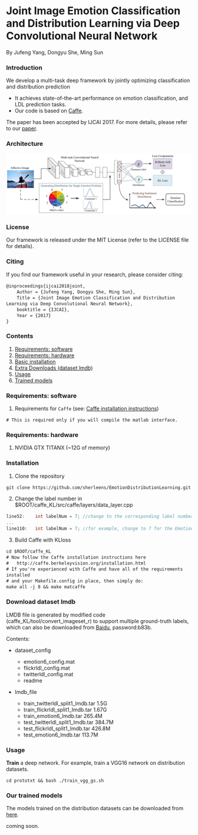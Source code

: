 # Joint Image Emotion Classification and Distribution Learning via Deep Convolutional Neural Network

By Jufeng Yang, Dongyu She, Ming Sun

### Introduction

We develop a multi-task deep framework by jointly optimizing classification and distribution prediction


- It achieves state-of-the-art performance on emotion classification, and LDL prediction tasks.
- Our code is based on [Caffe](http://caffe.berkeleyvision.org/).

The paper has been accepted by IJCAI 2017. For more details, please refer to our [paper](https://www.ijcai.org/proceedings/2017/0456.pdf).

### Architecture

<p align="left">
<img src="pipeline.jpg" alt="framework" width="900px">
</p>

### License

Our framework is released under the MIT License (refer to the LICENSE file for details).

### Citing

If you find our framework useful in your research, please consider citing:

    @inproceedings{ijcai2018joint,
    	Author = {Jufeng Yang, Dongyu She, Ming Sun},
    	Title = {Joint Image Emotion Classification and Distribution Learning via Deep Convolutional Neural Network},
    	booktitle = {IJCAI},
    	Year = {2017}
    }
    
### Contents

1. [Requirements: software](#requirements-software)
2. [Requirements: hardware](#requirements-hardware)
3. [Basic installation](#installation)
4. [Extra Downloads (dataset lmdb)](#download-dataset-lmdb)
5. [Usage](#usage)
6. [Trained models](#our-trained-models)

### Requirements: software

1. Requirements for `Caffe` (see: [Caffe installation instructions](http://caffe.berkeleyvision.org/installation.html))

  ```make
  # This is required only if you will compile the matlab interface.
  ```
  
### Requirements: hardware

1. NVIDIA GTX TITANX (~12G of memory)

### Installation

1. Clone the repository
  ```Shell
  git clone https://github.com/sherleens/EmotionDistributionLearning.git
  ```
2. Change the label number in $ROOT/caffe_KL/src/caffe/layers/data_layer.cpp
  ```C
  line52:    int labelNum = 7; //change to the corresponding label number with the LMDB file
  ...
  line110:   int labelNum = 7; //for example, change to 7 for the Emotion6 dataset, 8 for the Flickr_LDL dataset 
  ```
3. Build Caffe with KLloss
  ```Shell
  cd $ROOT/caffe_KL
  # Now follow the Caffe installation instructions here
  #   http://caffe.berkeleyvision.org/installation.html
  # If you're experienced with Caffe and have all of the requirements installed
  # and your Makefile.config in place, then simply do:
  make all -j 8 && make matcaffe
  ```


### Download dataset lmdb

LMDB file is generated by modified code (caffe_KL/tool/convert_imageset_r) to support multiple ground-truth labels, which can also be downloaded from [Baidu](https://pan.baidu.com/s/1cu2k0gydx7qdRrUXhsqQuQ), password:b83b.

Contents:

- dataset_config
    
    - emotion6_config.mat
    - flickrldl_config.mat
    - twitterldl_config.mat
    - readme
    
- lmdb_file

    - train_twitterldl_split1_lmdb.tar 1.5G
    - train_flickrldl_split1_lmdb.tar 1.67G
    - train_emotion6_lmdb.tar 265.4M
    - test_twitterldl_split1_lmdb.tar 384.7M
    - test_flickrldl_split1_lmdb.tar 426.8M
    - test_emotion6_lmdb.tar 113.7M

### Usage

**Train** a deep network. For example, train a VGG16 network on distribution datasets.

```Shell
cd prototxt && bash ./train_vgg_gs.sh
```

### Our trained models

The models trained on the distribution datasets can be downloaded from [here]().

coming soon.
